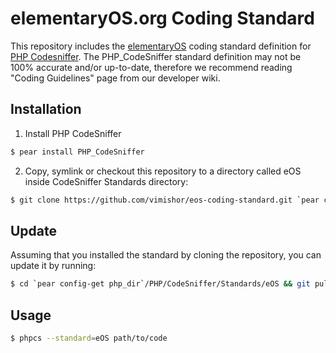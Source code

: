 # elementaryOS.org Coding Standard

This repository includes the [elementaryOS][1] coding standard definition for [PHP Codesniffer][2]. The
PHP_CodeSniffer standard definition may not be 100% accurate and/or up-to-date, therefore we recommend reading
"Coding Guidelines" page from our developer wiki.

## Installation

1. Install PHP CodeSniffer

```bash
$ pear install PHP_CodeSniffer
```

2. Copy, symlink or checkout this repository to a directory called eOS inside CodeSniffer Standards directory:

```bash
$ git clone https://github.com/vimishor/eos-coding-standard.git `pear config-get php_dir`/PHP/CodeSniffer/Standards/eOS
```

## Update

Assuming that you installed the standard by cloning the repository, you can update it by running:

```bash
$ cd `pear config-get php_dir`/PHP/CodeSniffer/Standards/eOS && git pull && cd -
```

## Usage

```bash
$ phpcs --standard=eOS path/to/code
```

[1]: http://elementaryos.org/
[2]: http://pear.php.net/PHP_CodeSniffer
